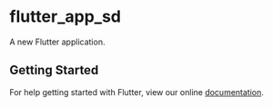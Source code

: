 # flutter_app_sd

A new Flutter application.

## Getting Started

For help getting started with Flutter, view our online
[documentation](https://flutter.io/).
